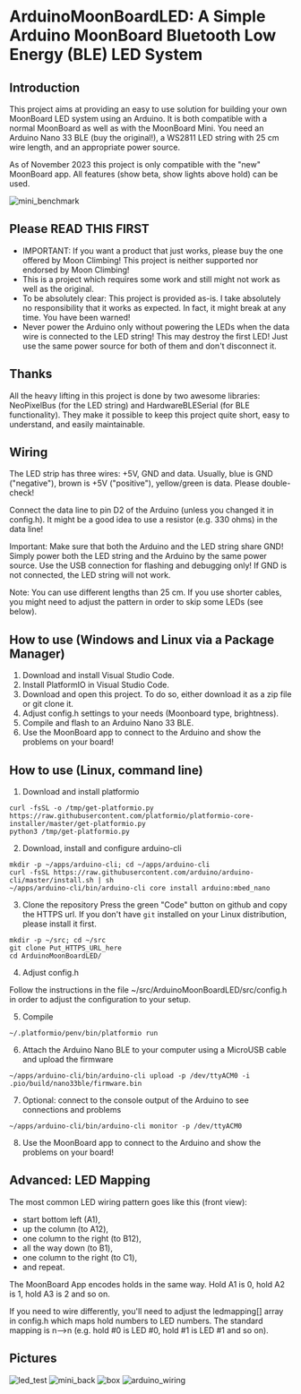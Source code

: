 # ArduinoMoonBoardLED: A Simple Arduino MoonBoard Bluetooth Low Energy (BLE) LED System

## Introduction

This project aims at providing an easy to use solution for building your own MoonBoard LED system using an Arduino. It is both compatible with a normal MoonBoard as well as with the MoonBoard Mini. You need an Arduino Nano 33 BLE (buy the original!), a WS2811 LED string with 25 cm wire length, and an appropriate power source. 

As of November 2023 this project is only compatible with the "new" MoonBoard app. All features (show beta, show lights above hold) can be used.

![mini_benchmark](https://user-images.githubusercontent.com/88741530/129411463-636b222b-e963-4542-a1dd-b33eae562bf2.jpg)

## Please READ THIS FIRST

- IMPORTANT: If you want a product that just works, please buy the one offered by Moon Climbing! This project is neither supported nor endorsed by Moon Climbing!
- This is a project which requires some work and still might not work as well as the original.
- To be absolutely clear: This project is provided as-is. I take absolutely no responsibility that it works as expected. In fact, it might break at any time. You have been warned!
- Never power the Arduino only without powering the LEDs when the data wire is connected to the LED string! This may destroy the first LED! Just use the same power source for both of them and don't disconnect it.

## Thanks

All the heavy lifting in this project is done by two awesome libraries: NeoPixelBus (for the LED string) and HardwareBLESerial (for BLE functionality). They make it possible to keep this project quite short, easy to understand, and easily maintainable.

## Wiring

The LED strip has three wires: +5V, GND and data. Usually, blue is GND ("negative"), brown is +5V ("positive"), yellow/green is data. Please double-check!

Connect the data line to pin D2 of the Arduino (unless you changed it in config.h). It might be a good idea to use a resistor (e.g. 330 ohms) in the data line!

Important: Make sure that both the Arduino and the LED string share GND! Simply power both the LED string and the Arduino by the same power source. Use the USB connection for flashing and debugging only! If GND is not connected, the LED string will not work.

Note: You can use different lengths than 25 cm. If you use shorter cables, you might need to adjust the pattern in order to skip some LEDs (see below).

## How to use (Windows and Linux via a Package Manager)

1. Download and install Visual Studio Code.
2. Install PlatformIO in Visual Studio Code.
3. Download and open this project. To do so, either download it as a zip file or git clone it.
4. Adjust config.h settings to your needs (Moonboard type, brightness).
5. Compile and flash to an Arduino Nano 33 BLE.
6. Use the MoonBoard app to connect to the Arduino and show the problems on your board!

## How to use (Linux, command line)

1. Download and install platformio
```
curl -fsSL -o /tmp/get-platformio.py https://raw.githubusercontent.com/platformio/platformio-core-installer/master/get-platformio.py
python3 /tmp/get-platformio.py

```
2. Download, install and configure arduino-cli
```
mkdir -p ~/apps/arduino-cli; cd ~/apps/arduino-cli
curl -fsSL https://raw.githubusercontent.com/arduino/arduino-cli/master/install.sh | sh
~/apps/arduino-cli/bin/arduino-cli core install arduino:mbed_nano
```
3. Clone the repository
Press the green "Code" button on github and copy the HTTPS url.
If you don't have `git` installed on your Linux distribution, please install it first.
```
mkdir -p ~/src; cd ~/src
git clone Put_HTTPS_URL_here
cd ArduinoMoonBoardLED/
```
4. Adjust config.h

Follow the instructions in the file ~/src/ArduinoMoonBoardLED/src/config.h in order to adjust the configuration to your setup.

5. Compile
```
~/.platformio/penv/bin/platformio run
```

6. Attach the Arduino Nano BLE to your computer using a MicroUSB cable and upload the firmware
```
~/apps/arduino-cli/bin/arduino-cli upload -p /dev/ttyACM0 -i .pio/build/nano33ble/firmware.bin
```

7. Optional: connect to the console output of the Arduino to see connections and problems
```
~/apps/arduino-cli/bin/arduino-cli monitor -p /dev/ttyACM0
```

8. Use the MoonBoard app to connect to the Arduino and show the problems on your board!

## Advanced: LED Mapping
The most common LED wiring pattern goes like this (front view):
- start bottom left (A1),
- up the column (to A12),
- one column to the right (to B12),
- all the way down (to B1),
- one column to the right (to C1),
- and repeat.

The MoonBoard App encodes holds in the same way. Hold A1 is 0, hold A2 is 1, hold A3 is 2 and so on.

If you need to wire differently, you'll need to adjust the ledmapping[] array in config.h which maps hold numbers to LED numbers. The standard mapping is n-->n (e.g. hold #0 is LED #0, hold #1 is LED #1 and so on).

## Pictures
![led_test](https://user-images.githubusercontent.com/88741530/129411527-84e11098-1192-4a29-a052-b712ad3ca17c.jpg)
![mini_back](https://user-images.githubusercontent.com/88741530/129411542-174241cc-c898-45f9-965f-cb75b34a1869.jpg)
![box](https://user-images.githubusercontent.com/88741530/129411548-5262a5c9-6b06-4bc8-9d68-e9e363823fdb.jpg)
![arduino_wiring](https://user-images.githubusercontent.com/88741530/129411556-ead82345-6687-478b-b9a4-95f1d1ac40c2.jpg)

